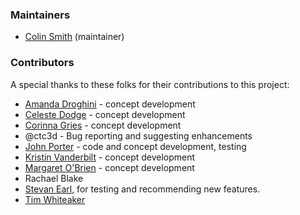 ### Maintainers

* [Colin Smith](https://github.com/clnsmth) (maintainer)

### Contributors

A special thanks to these folks for their contributions to this project:

* [Amanda Droghini](http://accs.uaa.alaska.edu/staff/amanda-droghini/) - concept development
* [Celeste Dodge](https://twitter.com/tunefultoad) - concept development
* [Corinna Gries](https://limnology.wisc.edu/staff/gries-corinna/) - concept development
* @ctc3d - Bug reporting and suggesting enhancements
* [John Porter](https://www.evsc.virginia.edu/porter-john-h/) - code and concept development, testing
* [Kristin Vanderbilt](https://edirepository.org/about/about-edi#team) - concept development
* [Margaret O'Brien](https://edirepository.org/about/about-edi#team) - concept development
* Rachael Blake
* [Stevan Earl](https://sustainability.asu.edu/person/stevan-earl/), for testing and recommending new features.
* [Tim Whiteaker](https://www.jsg.utexas.edu/researcher/timothy_whiteaker/)

